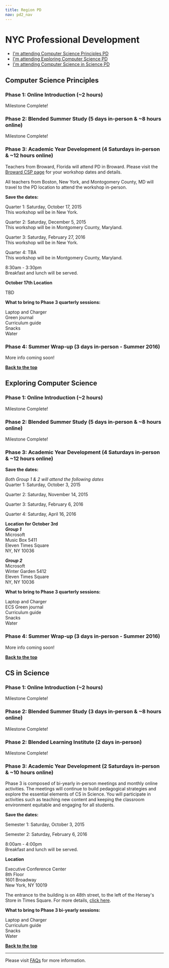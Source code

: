 ```yaml
---
title: Region PD
nav: pd2_nav
---
```

<a id="top"></a>

# NYC Professional Development

- [I'm attending Computer Science Principles PD](#csp)
- [I'm attending Exploring Computer Science PD](#ecs)
- [I'm attending Computer Science in Science PD](#science)

<a id="csp"></a>
## Computer Science Principles

### Phase 1: Online Introduction (~2 hours) ###

Milestone Complete!
### Phase 2: Blended Summer Study (5 days in-person & ~8 hours online) ###

Milestone Complete!
### Phase 3: Academic Year Development (4 Saturdays in-person & ~12 hours online) ###

Teachers from Broward, Florida will attend PD in Broward. Please visit the [Broward CSP page](/educate/pd/15-16/broward)  for your workshop dates and details.

All teachers from Boston, New York, and Montogomery County, MD will travel to the PD location to attend the workshop in-person. 

**Save the dates:**

Quarter 1: Saturday, October 17, 2015<br/>
This workshop will be in New York.

Quarter 2: Saturday, December 5, 2015<br/>
This workshop will be in Montgomery County, Maryland.

Quarter 3: Saturday, February 27, 2016<br/>
This workshop will be in New York.

Quarter 4: TBA<br/>
This workshop will be in Montgomery County, Maryland.

8:30am - 3:30pm
<br/>
Breakfast and lunch will be served.


**October 17th Location**

TBD


**What to bring to Phase 3 quarterly sessions:**

Laptop and Charger
<br/>
Green journal<br/>
Curriculum guide
<br/>
Snacks
<br/>
Water

### Phase 4: Summer Wrap-up (3 days in-person - Summer 2016) ###

More info coming soon!

[**Back to the top**](#top)


## Exploring Computer Science

### Phase 1: Online Introduction (~2 hours) ###

Milestone Complete!
### Phase 2: Blended Summer Study (5 days in-person & ~8 hours online) ###
Milestone Complete!

### Phase 3: Academic Year Development (4 Saturdays in-person & ~12 hours online) ###

**Save the dates:**<br/>

<i>Both Group 1 & 2 will attend the following dates</i><br/>
Quarter 1: Saturday, October 3, 2015
 
Quarter 2: Saturday, November 14, 2015

Quarter 3: Saturday, February 6, 2016

Quarter 4: Saturday, April 16, 2016

**Location for October 3rd**<br/>
<i><b>Group 1</i></b><br/>
Microsoft<br/>
Music Box 5411<br/>
Eleven Times Square<br/>
NY, NY 10036

<i><b>Group 2</i></b><br/>
Microsoft<br/>
Winter Garden 5412<br/>
Eleven Times Square<br/>
NY, NY 10036

**What to bring to Phase 3 quarterly sessions:**

Laptop and Charger
<br/>
ECS Green journal<br/>
Curriculum guide
<br/>
Snacks
<br/>
Water

### Phase 4: Summer Wrap-up (3 days in-person - Summer 2016) ###

More info coming soon!

[**Back to the top**](#top)

<a id="science"></a>

## CS in Science

### Phase 1: Online Introduction (~2 hours) ###

Milestone Complete!

### Phase 2: Blended Summer Study (3 days in-person & ~8 hours online) ###
Milestone Complete!
### Phase 2: Blended Learning Institute (2 days in-person) ###



Milestone Complete!


### Phase 3: Academic Year Development (2 Saturdays in-person & ~10 hours online) ###

Phase 3 is composed of bi-yearly in-person meetings and monthly online activities. The meetings will continue to build pedagogical strategies and explore the essential elements of CS in Science. You will participate in activities such as teaching new content and keeping the classroom environment equitable and engaging for all students.


**Save the dates:**

Semester 1: Saturday, October 3, 2015

Semester 2: Saturday, February 6, 2016

8:00am - 4:00pm
<br/>
Breakfast and lunch will be served.

**Location**

Executive Conference Center<br/>
8th Floor<br/>
1601 Broadway<br/>
New York, NY 10019<br/>

The entrance to the building is on 48th street, to the left of the Hersey's Store in Times Square. For more details, [click here](http://www.amaconferencecenter.org/new-york-directions-maps.htm).

**What to bring to Phase 3 bi-yearly sessions:**

Laptop and Charger
<br/>
Curriculum guide
<br/>
Snacks
<br/>
Water


[**Back to the top**](#top)

----------
Please visit [FAQs](/educate/pd/faq) for more information.

<br />
<br />